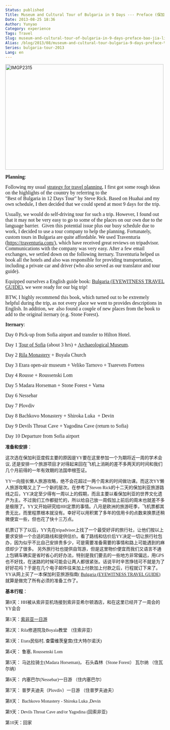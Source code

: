```yaml
---
Status: published
Title: Museum and Cultural Tour of Bulgaria in 9 Days --- Preface (保加利亚文化历史九日游 - 前言）
Date: 2013-08-25 18:36
Author: Yunyao
Category: experience
Tags: Travel
Slug: museum-and-cultural-tour-of-bulgaria-in-9-days-preface-bao-jia-li-ya-wen-hua-li-shi-jiu-ri-you-qian-yan
Alias: /blog/2013/08/museum-and-cultural-tour-bulgaria-9-days-preface-%E4%BF%9D%E5%8A%A0%E5%88%A9%E4%BA%9A%E6%96%87%E5%8C%96%E5%8E%86%E5%8F%B2%E4%B9%9D%E6%97%A5%E6%B8%B8-%E5%89%8D%E8%A8%80%EF%BC%89
Series: bulgaria-tour-2013
Lang: en
---
```


<img src="https://farm6.staticflickr.com/5456/9628131706_89d4e51472.jpg" width="500" height="333" alt="IMGP2315" />

<span style="font-size: medium; font-family: georgia,palatino;">**Planning**:</span>

<span style="font-family: georgia,palatino;"><span style="font-size: medium;">Following my usual [strategy for travel planning](https://yyhh.org/blog/2011/10/planning-dream-trip-italy-easy-way), I first got some rough ideas on the highlights of the country by </span><span style="font-size: medium;"><span style="font-size: medium;">referring to the "<span class="pull-left">Best of Bulgaria in 12 Days Tour" by Steve Rick</span>. Based on Huahai and my own schedule, I then decided that we could spend at most 9 days for the trip. </span></span></span>

<span style="font-size: medium; font-family: georgia,palatino;"><span class="pull-left">Usually, we would do self-driving tour for such a trip. However, I found out that it may not be very easy to go to some of the places on our own due to the language barrier.  Given this potential issue plus our busy schedule due to work, I decided to use a tour company to help the planning. Fortunately, custom tours in Bulgaria are quite affordable. We used Traventuria </span>(<https://traventuria.com/>), which have received great reviews on tripadvisor. Communications with the company was very easy. After a few email exchanges, we settled down on the following iternary. Traventuria helped us book all the hotels and also was responsible for providing transportation, including a private car and driver (who also served as our translator and tour guide).  
</span>

<span style="font-size: medium; font-family: georgia,palatino;"><span class="pull-left">Equipped ourselves </span>a English guide book: <a href="https://www.amazon.com/gp/product/0756670136/ref=as_li_ss_tl?ie=UTF8&amp;camp=1789&amp;creative=390957&amp;creativeASIN=0756670136&amp;linkCode=as2&amp;tag=yunyaoshome-20" id="static_txt_preview">Bulgaria (EYEWITNESS TRAVEL GUIDE)</a>, we were ready for our big trip!</span>

<span style="font-size: medium; font-family: georgia,palatino;">BTW, I highly recommend this book, which turned out to be extremely helpful during the trip, as not every place we went to provides descriptions in English. In addition, we  also found a couple of new places from the book to add to the original iternary (e.g. Stone Forest).  
</span>

<span style="font-size: medium; font-family: georgia,palatino;">**Iternary**:</span>

<span style="font-size: medium; font-family: georgia,palatino;">Day 0 Pick-up from Sofia airport and transfer to Hilton Hotel.</span>

<span style="font-size: medium; font-family: georgia,palatino;">Day 1 [Tour of Sofia](https://yyhh.org/blog/2013/09/museum-and-cultural-tour-bulgaria-9-days-day-1-%E4%BF%9D%E5%8A%A0%E5%88%A9%E4%BA%9A%E6%96%87%E5%8C%96%E5%8E%86%E5%8F%B2%E4%B9%9D%E6%97%A5%E6%B8%B8-%E7%AC%AC%E4%B8%80%E5%A4%A9-%EF%BC%89) (about 3 hrs) + [Archaeological Museum](https://yyhh.org/blog/2013/09/museum-and-cultural-tour-bulgaria-9-days-day-1-more).  
</span>

<span style="font-size: medium; font-family: georgia,palatino;">Day 2 [Rila Monastery](https://yyhh.org/blog/2013/12/museum-and-cultural-tour-bulgaria-9-days-day-2-rila-monastery) + Buyala Church </span>

<span style="font-size: medium; font-family: georgia,palatino;">Day 3 Etara open-air museum + Veliko Tarnovo + Tsarevets Fortress</span>

<span style="font-size: medium; font-family: georgia,palatino;">Day 4 Rousse + Roussenski Lom</span>

<span style="font-size: medium; font-family: georgia,palatino;">Day 5 Madara Horseman + Stone Forest + Varna</span>

<span style="font-size: medium; font-family: georgia,palatino;">Day 6 Nessebar</span>

<span style="font-size: medium; font-family: georgia,palatino;">Day 7 Plovdiv</span>

<span style="font-size: medium; font-family: georgia,palatino;">Day 8 Bachkovo Monastery + Shiroka Luka  + Devin</span>

<span style="font-size: medium; font-family: georgia,palatino;">Day 9 Devils Throat Cave + Yagodina Cave (return to Sofia) </span>

<span style="font-size: medium; font-family: georgia,palatino;">Day 10 Departure from Sofia airport</span>

<span style="font-family: georgia,palatino;">**准备和安排**：</span>

<span style="font-family: georgia,palatino;">这次选在保加利亚度假主要的原因是YY要在这里参加一个为期将近一周的学术会议, 还是安排一个旅游项目才对得起来回在飞机上消耗的差不多两天的时间和我们几个月前得的一年有效期的法国申根签证。</span>

<span style="font-family: georgia,palatino;">YY一向擅长懒人旅游攻略，绝不会花超过一两个周末的时间做功课。而这次YY懒人旅游攻略又上了一个新的层次。在参考了Steven Rick的十二天的保加利亚旅游路线之后，YY决定至少得有一周以上的假期，而且主要以看保加利亚的世界文化遗产为主。不过我们工作都挺忙的，所以给自己放一周假加上前后的周末也就差不多是极限了。YY又开始研究给HH定票的事情。八月是欧洲的旅游旺季，飞机票都其贵无比，而里程票根本就没有。幸好可以用积累了多年的信用卡的点数来换票还稍微便宜一些，但也花了快十三万点。</span>

<span style="font-family: georgia,palatino;">机票订下了以后，YY先在tripadvisor上找了一个最受好评的旅行社，让他们按以上要求安排一个合适的路线和提供估价。看了路线和估价后YY决定一切让旅行社包办，因为似乎不比自己安排贵多少，可是需要准备需要的事情和路上可能遇到的麻烦却少了很多。 另外旅行社也提供自驾游，但是这里物价便宜而我们又语言不通上包辆车确实是省时省心的好办法，特别是我们要去的一些地方非常偏远，用GPS也不好找，在迷路的时候可能会让两人都很紧张。话说平时辛苦挣钱可不就是为了好好花吗？于是在几个电子邮件往来加上付款加上付款之后，行程就订下来了。YY从网上买了一本保加利亚旅游指南( <a href="https://www.amazon.com/gp/product/0756670136/ref=as_li_ss_tl?ie=UTF8&amp;camp=1789&amp;creative=390957&amp;creativeASIN=0756670136&amp;linkCode=as2&amp;tag=yunyaoshome-20" id="static_txt_preview">Bulgaria (EYEWITNESS TRAVEL GUIDE)</a>就算是做完了所有必须的准备工作了。</span>

<span style="font-family: georgia,palatino;">**基本行程**：</span>

<span style="font-family: georgia,palatino;">第0天：HH被从索非亚机场接到索非亚希尔顿酒店，和在这里已经开了一周会的YY会合</span>

<span style="font-family: georgia,palatino;">第1天：[索非亚一日游](https://yyhh.org/blog/2013/09/museum-and-cultural-tour-bulgaria-9-days-day-1-%E4%BF%9D%E5%8A%A0%E5%88%A9%E4%BA%9A%E6%96%87%E5%8C%96%E5%8E%86%E5%8F%B2%E4%B9%9D%E6%97%A5%E6%B8%B8-%E7%AC%AC%E4%B8%80%E5%A4%A9-%EF%BC%89) </span>

<span style="font-family: georgia,palatino;">第2天：Rila修道院及Boyala教堂 （住索非亚）</span>

<span style="font-family: georgia,palatino;">第3天：Etara民俗村, <span style="color: #000000;">查雷维茨皇宫</span>(住大特尔诺沃)</span>

<span style="font-family: georgia,palatino;">第4天： 鲁塞, Roussenski Lom</span>

<span style="font-family: georgia,palatino;">第5天： <span class="short_text">马达拉骑士(</span>Madara Horseman)， 石头森林（Stone Forest） 瓦尔纳 （住瓦尔纳）</span>

<span style="font-family: georgia,palatino;">第6天： 内塞巴尔(Nessebar)一日游 （住内塞巴尔）</span>

<span style="font-family: georgia,palatino;">第7天： 普罗夫迪夫（Plovdiv）一日游 （住普罗夫迪夫）</span>

<span style="font-family: georgia,palatino;">第8天： Bachkovo Monastery - Shiroka Luka ,Devin</span>

<span style="font-family: georgia,palatino;">第9天：Devils Throat Cave and/or Yagodina (回索非亚)</span>

<span style="font-family: georgia,palatino;">第10天：回家</span>
